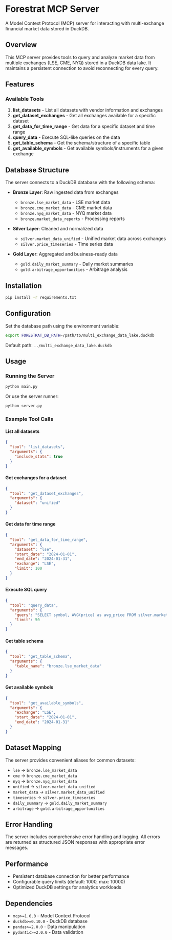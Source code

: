 # Forestrat MCP Server

A Model Context Protocol (MCP) server for interacting with multi-exchange financial market data stored in DuckDB.

## Overview

This MCP server provides tools to query and analyze market data from multiple exchanges (LSE, CME, NYQ) stored in a DuckDB data lake. It maintains a persistent connection to avoid reconnecting for every query.

## Features

### Available Tools

1. **list_datasets** - List all datasets with vendor information and exchanges
2. **get_dataset_exchanges** - Get all exchanges available for a specific dataset
3. **get_data_for_time_range** - Get data for a specific dataset and time range
4. **query_data** - Execute SQL-like queries on the data
5. **get_table_schema** - Get the schema/structure of a specific table
6. **get_available_symbols** - Get available symbols/instruments for a given exchange

## Database Structure

The server connects to a DuckDB database with the following schema:

- **Bronze Layer**: Raw ingested data from exchanges
  - `bronze.lse_market_data` - LSE market data
  - `bronze.cme_market_data` - CME market data
  - `bronze.nyq_market_data` - NYQ market data
  - `bronze.market_data_reports` - Processing reports

- **Silver Layer**: Cleaned and normalized data
  - `silver.market_data_unified` - Unified market data across exchanges
  - `silver.price_timeseries` - Time series data

- **Gold Layer**: Aggregated and business-ready data
  - `gold.daily_market_summary` - Daily market summaries
  - `gold.arbitrage_opportunities` - Arbitrage analysis

## Installation

```bash
pip install -r requirements.txt
```

## Configuration

Set the database path using the environment variable:

```bash
export FORESTRAT_DB_PATH=/path/to/multi_exchange_data_lake.duckdb
```

Default path: `../multi_exchange_data_lake.duckdb`

## Usage

### Running the Server

```bash
python main.py
```

Or use the server runner:

```bash
python server.py
```

### Example Tool Calls

#### List all datasets
```json
{
  "tool": "list_datasets",
  "arguments": {
    "include_stats": true
  }
}
```

#### Get exchanges for a dataset
```json
{
  "tool": "get_dataset_exchanges",
  "arguments": {
    "dataset": "unified"
  }
}
```

#### Get data for time range
```json
{
  "tool": "get_data_for_time_range",
  "arguments": {
    "dataset": "lse",
    "start_date": "2024-01-01",
    "end_date": "2024-01-31",
    "exchange": "LSE",
    "limit": 100
  }
}
```

#### Execute SQL query
```json
{
  "tool": "query_data",
  "arguments": {
    "query": "SELECT symbol, AVG(price) as avg_price FROM silver.market_data_unified WHERE exchange = 'LSE' GROUP BY symbol",
    "limit": 50
  }
}
```

#### Get table schema
```json
{
  "tool": "get_table_schema",
  "arguments": {
    "table_name": "bronze.lse_market_data"
  }
}
```

#### Get available symbols
```json
{
  "tool": "get_available_symbols",
  "arguments": {
    "exchange": "LSE",
    "start_date": "2024-01-01",
    "end_date": "2024-01-31"
  }
}
```

## Dataset Mapping

The server provides convenient aliases for common datasets:

- `lse` → `bronze.lse_market_data`
- `cme` → `bronze.cme_market_data`
- `nyq` → `bronze.nyq_market_data`
- `unified` → `silver.market_data_unified`
- `market_data` → `silver.market_data_unified`
- `timeseries` → `silver.price_timeseries`
- `daily_summary` → `gold.daily_market_summary`
- `arbitrage` → `gold.arbitrage_opportunities`

## Error Handling

The server includes comprehensive error handling and logging. All errors are returned as structured JSON responses with appropriate error messages.

## Performance

- Persistent database connection for better performance
- Configurable query limits (default: 1000, max: 10000)
- Optimized DuckDB settings for analytics workloads

## Dependencies

- `mcp>=1.0.0` - Model Context Protocol
- `duckdb>=0.10.0` - DuckDB database
- `pandas>=2.0.0` - Data manipulation
- `pydantic>=2.0.0` - Data validation 